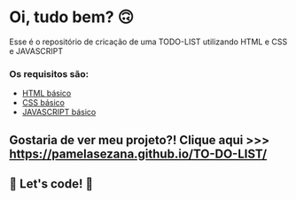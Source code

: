 
# Oi, tudo bem? 🙃

Esse é o repositório de cricação de uma TODO-LIST utilizando HTML e CSS e JAVASCRIPT

### Os requisitos são:

* [HTML básico](https://www.w3schools.com/html/)
* [CSS básico](https://developer.mozilla.org/pt-BR/docs/Web/CSS)
* [JAVASCRIPT básico](https://developer.mozilla.org/en-US/docs/Learn/Getting_started_with_the_web/JavaScript_basics)

## Gostaria de ver meu projeto?! Clique aqui >>> https://pamelasezana.github.io/TO-DO-LIST/

## 🚀 Let's code! 🚀

